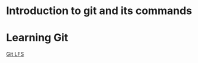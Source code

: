 # Introduction to git and its commands


# Learning Git

[Git LFS](https://github.com/git-lfs/git-lfs/wiki/Tutorial)


